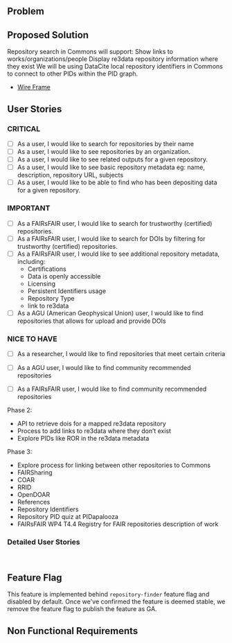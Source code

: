 
## Problem


## Proposed Solution 

Repository search in Commons will support:
Show links to works/organizations/people
Display re3data repository information where they exist
We will be using DataCite local repository identifiers in Commons to connect to other PIDs within the PID graph.


- [Wire Frame](https://www.figma.com/proto/8xRL8uhipz0UYNePwfizHy/Repository-Search?node-id=2%3A5707&scaling=min-zoom )

## User Stories

### CRITICAL

- [ ] As a user, I would like to search for repositories by their name
- [ ] As a user, I would like to see repositories by an organization.
- [ ] As a user, I would like to see related outputs for a given repository.
- [ ] As a user, I would like to see basic repository metadata eg: name, description, repository URL, subjects
- [ ] As a user, I would like to be able to find who has been depositing data for a given repository.

### IMPORTANT

- [ ] As a FAIRsFAIR user, I would like to search for trustworthy (certified) repositories.
- [ ] As a FAIRsFAIR user, I would like to search for DOIs by filtering for trustworthy (certified) repositories.
- [ ] As a FAIRsFAIR user, I would like to see additional repository metadata, including:
  - Certifications
  - Data is openly accessible
  - Licensing
  - Persistent Identifiers usage
  - Repository Type
  - link to re3data
- [ ] As a AGU (American Geophysical Union) user, I would like to find repositories that allows for upload and provide DOIs

### NICE TO HAVE

- [ ] As a researcher, I would like to find repositories that meet certain criteria
- [ ] As a AGU user, I would like to find community recommended repositories
- [ ] As a FAIRsFAIR user, I would like to find community recommended repositories


Phase 2:

- API to retrieve dois for a mapped re3data repository
- Process to add links to re3data where they don’t exist
- Explore PIDs like ROR in the re3data metadata

Phase 3:

- Explore process for linking between other repositories to Commons
- FAIRSharing
- COAR
- RRID
- OpenDOAR
- References
- Repository Identifiers
- Repository PID quiz at PIDapalooza
- FAIRsFAIR WP4 T4.4 Registry for FAIR repositories description of work


### Detailed User Stories

```cucumber


```

## Feature Flag

This feature is implemented behind `repository-finder` feature flag and disabled by default.
Once we've confirmed the feature is deemed stable, we remove the feature flag to publish the feature as GA.

## Non Functional Requirements

